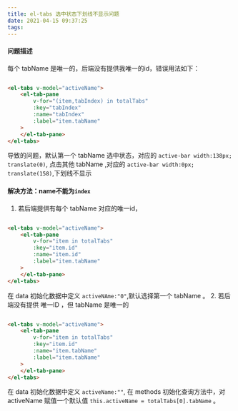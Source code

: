 ```yaml
---
title: el-tabs 选中状态下划线不显示问题
date: 2021-04-15 09:37:25
tags:
---
```

#### 问题描述

每个 tabName 是唯一的，后端没有提供我唯一的id，错误用法如下：

```HTML

<el-tabs v-model="activeName">
    <el-tab-pane 
        v-for="(item,tabIndex) in totalTabs"
        :key="tabIndex"
        :name="tabIndex"
        :label="item.tabName"
    >
    </el-tab-pane>
</el-tabs>
```

导致的问题，默认第一个 tabName 选中状态，对应的 `active-bar width:138px; translate(0)`,
点击其他 tabName ,对应的 `active-bar width:0px; translate(158)`,下划线不显示

#### 解决方法：name不能为`index`

1. 若后端提供有每个 tabName 对应的唯一id，

```HTML

<el-tabs v-model="activeName">
    <el-tab-pane 
        v-for="item in totalTabs"
        :key="item.id"
        :name="item.id"
        :label="item.tabName"
    >
    </el-tab-pane>
</el-tabs>
```

在 data 初始化数据中定义 `activeNAme:"0"`,默认选择第一个 tabName 。
2. 若后端没有提供 唯一ID ，但 tabName  是唯一的

```HTML

<el-tabs v-model="activeName">
    <el-tab-pane 
        v-for="item in totalTabs"
        :key="item.id"
        :name="item.tabName"
        :label="item.tabName"
    >
    </el-tab-pane>
</el-tabs>
```

在 data 初始化数据中定义 `activeName:""`,
在 methods 初始化查询方法中，对 activeName 赋值一个默认值 `this.activeName = totalTabs[0].tabName` 。
